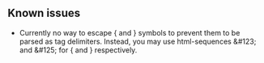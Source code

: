 Known issues
------------

* Currently no way to escape { and } symbols to prevent them to be parsed as tag delimiters. Instead, you may use html-sequences &amp;#123; and &amp;#125; for { and } respectively.